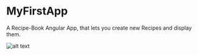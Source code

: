 # MyFirstApp

A Recipe-Book Angular App, that lets you create new Recipes and display them.

![alt text](https://imgur.com/UrzLhO4)
